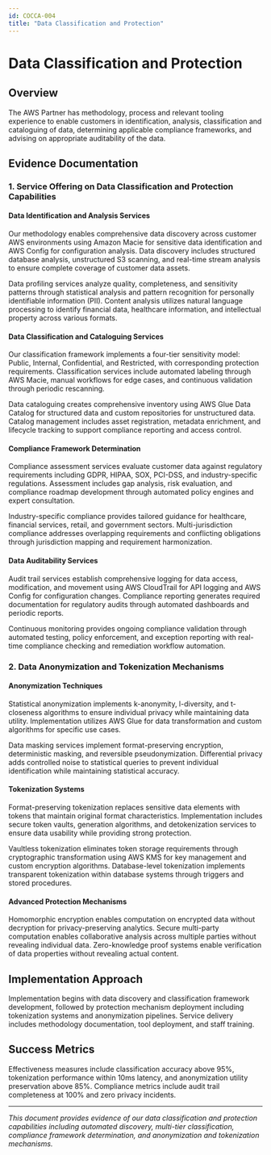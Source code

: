 ```yaml
---
id: COCCA-004
title: "Data Classification and Protection"
---
```


# Data Classification and Protection

## Overview

The AWS Partner has methodology, process and relevant tooling experience to enable customers in identification, analysis, classification and cataloguing of data, determining applicable compliance frameworks, and advising on appropriate auditability of the data.

## Evidence Documentation

### 1. Service Offering on Data Classification and Protection Capabilities

#### Data Identification and Analysis Services

Our methodology enables comprehensive data discovery across customer AWS environments using Amazon Macie for sensitive data identification and AWS Config for configuration analysis. Data discovery includes structured database analysis, unstructured S3 scanning, and real-time stream analysis to ensure complete coverage of customer data assets.

Data profiling services analyze quality, completeness, and sensitivity patterns through statistical analysis and pattern recognition for personally identifiable information (PII). Content analysis utilizes natural language processing to identify financial data, healthcare information, and intellectual property across various formats.

#### Data Classification and Cataloguing Services

Our classification framework implements a four-tier sensitivity model: Public, Internal, Confidential, and Restricted, with corresponding protection requirements. Classification services include automated labeling through AWS Macie, manual workflows for edge cases, and continuous validation through periodic rescanning.

Data cataloguing creates comprehensive inventory using AWS Glue Data Catalog for structured data and custom repositories for unstructured data. Catalog management includes asset registration, metadata enrichment, and lifecycle tracking to support compliance reporting and access control.

#### Compliance Framework Determination

Compliance assessment services evaluate customer data against regulatory requirements including GDPR, HIPAA, SOX, PCI-DSS, and industry-specific regulations. Assessment includes gap analysis, risk evaluation, and compliance roadmap development through automated policy engines and expert consultation.

Industry-specific compliance provides tailored guidance for healthcare, financial services, retail, and government sectors. Multi-jurisdiction compliance addresses overlapping requirements and conflicting obligations through jurisdiction mapping and requirement harmonization.

#### Data Auditability Services

Audit trail services establish comprehensive logging for data access, modification, and movement using AWS CloudTrail for API logging and AWS Config for configuration changes. Compliance reporting generates required documentation for regulatory audits through automated dashboards and periodic reports.

Continuous monitoring provides ongoing compliance validation through automated testing, policy enforcement, and exception reporting with real-time compliance checking and remediation workflow automation.

### 2. Data Anonymization and Tokenization Mechanisms

#### Anonymization Techniques

Statistical anonymization implements k-anonymity, l-diversity, and t-closeness algorithms to ensure individual privacy while maintaining data utility. Implementation utilizes AWS Glue for data transformation and custom algorithms for specific use cases.

Data masking services implement format-preserving encryption, deterministic masking, and reversible pseudonymization. Differential privacy adds controlled noise to statistical queries to prevent individual identification while maintaining statistical accuracy.

#### Tokenization Systems

Format-preserving tokenization replaces sensitive data elements with tokens that maintain original format characteristics. Implementation includes secure token vaults, generation algorithms, and detokenization services to ensure data usability while providing strong protection.

Vaultless tokenization eliminates token storage requirements through cryptographic transformation using AWS KMS for key management and custom encryption algorithms. Database-level tokenization implements transparent tokenization within database systems through triggers and stored procedures.

#### Advanced Protection Mechanisms

Homomorphic encryption enables computation on encrypted data without decryption for privacy-preserving analytics. Secure multi-party computation enables collaborative analysis across multiple parties without revealing individual data. Zero-knowledge proof systems enable verification of data properties without revealing actual content.

## Implementation Approach

Implementation begins with data discovery and classification framework development, followed by protection mechanism deployment including tokenization systems and anonymization pipelines. Service delivery includes methodology documentation, tool deployment, and staff training.

## Success Metrics

Effectiveness measures include classification accuracy above 95%, tokenization performance within 10ms latency, and anonymization utility preservation above 85%. Compliance metrics include audit trail completeness at 100% and zero privacy incidents.

---

*This document provides evidence of our data classification and protection capabilities including automated discovery, multi-tier classification, compliance framework determination, and anonymization and tokenization mechanisms.*
